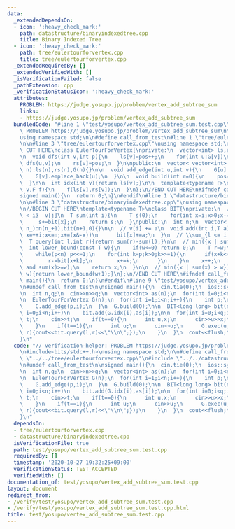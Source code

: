 ```yaml
---
data:
  _extendedDependsOn:
  - icon: ':heavy_check_mark:'
    path: datastructure/binaryindexedtree.cpp
    title: Binary Indexed Tree
  - icon: ':heavy_check_mark:'
    path: tree/eulertourforvertex.cpp
    title: tree/eulertourforvertex.cpp
  _extendedRequiredBy: []
  _extendedVerifiedWith: []
  _isVerificationFailed: false
  _pathExtension: cpp
  _verificationStatusIcon: ':heavy_check_mark:'
  attributes:
    PROBLEM: https://judge.yosupo.jp/problem/vertex_add_subtree_sum
    links:
    - https://judge.yosupo.jp/problem/vertex_add_subtree_sum
  bundledCode: "#line 1 \"test/yosupo/vertex_add_subtree_sum.test.cpp\"\n// verification-helper:\
    \ PROBLEM https://judge.yosupo.jp/problem/vertex_add_subtree_sum\n\n#include<bits/stdc++.h>\n\
    using namespace std;\n\n#define call_from_test\n#line 1 \"tree/eulertourforvertex.cpp\"\
    \n\n#line 3 \"tree/eulertourforvertex.cpp\"\nusing namespace std;\n#endif\n//BEGIN\
    \ CUT HERE\nclass EulerTourForVertex{\nprivate:\n  vector<int> ls,rs;\n  int pos;\n\
    \n  void dfs(int v,int p){\n    ls[v]=pos++;\n    for(int u:G[v])\n      if(u!=p)\
    \ dfs(u,v);\n    rs[v]=pos;\n  }\n\npublic:\n  vector< vector<int> > G;\n  EulerTourForVertex(int\
    \ n):ls(n),rs(n),G(n){}\n\n  void add_edge(int u,int v){\n    G[u].emplace_back(v);\n\
    \    G[v].emplace_back(u);\n  }\n\n  void build(int r=0){\n    pos=0;\n    dfs(r,-1);\n\
    \  }\n\n  int idx(int v){return ls[v];}\n\n  template<typename F>\n  void exec(int\
    \ v,F f){\n    f(ls[v],rs[v]);\n  }\n};\n//END CUT HERE\n#ifndef call_from_test\n\
    signed main(){\n  return 0;\n}\n#endif\n#line 1 \"datastructure/binaryindexedtree.cpp\"\
    \n\n#line 3 \"datastructure/binaryindexedtree.cpp\"\nusing namespace std;\n#endif\n\
    \n//BEGIN CUT HERE\ntemplate<typename T>\nclass BIT{\nprivate:\n  // \\sum_{j\
    \ < i}  v[j]\n  T sum(int i){\n    T s(0);\n    for(int x=i;x>0;x-=(x&-x))\n \
    \     s+=bit[x];\n    return s;\n  }\npublic:\n  int n;\n  vector<T> bit;\n  BIT(int\
    \ n_):n(n_+1),bit(n+1,0){}\n\n  // v[i] += a\n  void add(int i,T a){\n    for(int\
    \ x=++i;x<=n;x+=(x&-x))\n      bit[x]+=a;\n  }\n  // \\sum_{l <= i < r} v[i]\n\
    \  T query(int l,int r){return sum(r)-sum(l);}\n\n  // min({x | sum(x) >= w})\n\
    \  int lower_bound(const T w){\n    if(w<=0) return 0;\n    T r=w;\n    int x=0,p=1;\n\
    \    while(p<n) p<<=1;\n    for(int k=p;k>0;k>>=1){\n      if(x+k<=n and bit[x+k]<r){\n\
    \        r-=bit[x+k];\n        x+=k;\n      }\n    }\n    x++;\n    assert(sum(x-1)<w\
    \ and sum(x)>=w);\n    return x;\n  }\n\n  // min({x | sum(x) > w})\n  int upper_bound(T\
    \ w){return lower_bound(w+1);}\n};\n//END CUT HERE\n#ifndef call_from_test\nsigned\
    \ main(){\n  return 0;\n}\n#endif\n#line 9 \"test/yosupo/vertex_add_subtree_sum.test.cpp\"\
    \n#undef call_from_test\n\nsigned main(){\n  cin.tie(0);\n  ios::sync_with_stdio(0);\n\
    \n  int n,q;\n  cin>>n>>q;\n  vector<int> as(n);\n  for(int i=0;i<n;i++) cin>>as[i];\n\
    \n  EulerTourForVertex G(n);\n  for(int i=1;i<n;i++){\n    int p;\n    cin>>p;\n\
    \    G.add_edge(p,i);\n  }\n  G.build(0);\n\n  BIT<long long> bit(n);\n  for(int\
    \ i=0;i<n;i++)\n    bit.add(G.idx(i),as[i]);\n\n  for(int i=0;i<q;i++){\n    int\
    \ t;\n    cin>>t;\n    if(t==0){\n      int u,x;\n      cin>>u>>x;\n      bit.add(G.idx(u),x);\n\
    \    }\n    if(t==1){\n      int u;\n      cin>>u;\n      G.exec(u,[&](int l,int\
    \ r){cout<<bit.query(l,r)<<\"\\n\";});\n    }\n  }\n  cout<<flush;\n  return 0;\n\
    }\n"
  code: "// verification-helper: PROBLEM https://judge.yosupo.jp/problem/vertex_add_subtree_sum\n\
    \n#include<bits/stdc++.h>\nusing namespace std;\n\n#define call_from_test\n#include\
    \ \"../../tree/eulertourforvertex.cpp\"\n#include \"../../datastructure/binaryindexedtree.cpp\"\
    \n#undef call_from_test\n\nsigned main(){\n  cin.tie(0);\n  ios::sync_with_stdio(0);\n\
    \n  int n,q;\n  cin>>n>>q;\n  vector<int> as(n);\n  for(int i=0;i<n;i++) cin>>as[i];\n\
    \n  EulerTourForVertex G(n);\n  for(int i=1;i<n;i++){\n    int p;\n    cin>>p;\n\
    \    G.add_edge(p,i);\n  }\n  G.build(0);\n\n  BIT<long long> bit(n);\n  for(int\
    \ i=0;i<n;i++)\n    bit.add(G.idx(i),as[i]);\n\n  for(int i=0;i<q;i++){\n    int\
    \ t;\n    cin>>t;\n    if(t==0){\n      int u,x;\n      cin>>u>>x;\n      bit.add(G.idx(u),x);\n\
    \    }\n    if(t==1){\n      int u;\n      cin>>u;\n      G.exec(u,[&](int l,int\
    \ r){cout<<bit.query(l,r)<<\"\\n\";});\n    }\n  }\n  cout<<flush;\n  return 0;\n\
    }\n"
  dependsOn:
  - tree/eulertourforvertex.cpp
  - datastructure/binaryindexedtree.cpp
  isVerificationFile: true
  path: test/yosupo/vertex_add_subtree_sum.test.cpp
  requiredBy: []
  timestamp: '2020-10-27 19:32:25+09:00'
  verificationStatus: TEST_ACCEPTED
  verifiedWith: []
documentation_of: test/yosupo/vertex_add_subtree_sum.test.cpp
layout: document
redirect_from:
- /verify/test/yosupo/vertex_add_subtree_sum.test.cpp
- /verify/test/yosupo/vertex_add_subtree_sum.test.cpp.html
title: test/yosupo/vertex_add_subtree_sum.test.cpp
---
```

